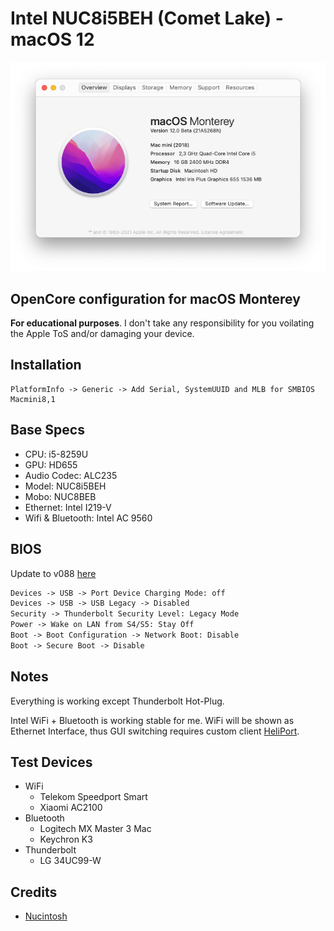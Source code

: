 # Intel NUC8i5BEH (Comet Lake) - macOS 12

<p align="center">
    <img height="auto" width="auto" src="images/screenshot.png" />
</p>

## OpenCore configuration for macOS Monterey

**For educational purposes**. I don't take any responsibility for you voilating the Apple ToS and/or damaging your device.

## Installation

```
PlatformInfo -> Generic -> Add Serial, SystemUUID and MLB for SMBIOS Macmini8,1
```

## Base Specs

- CPU: i5-8259U
- GPU: HD655
- Audio Codec: ALC235
- Model: NUC8i5BEH
- Mobo: NUC8BEB
- Ethernet: Intel I219-V
- Wifi & Bluetooth: Intel AC 9560

## BIOS

Update to v088 [here](https://downloadcenter.intel.com/download/30430/BIOS-Update-BECFL357-)

```md
Devices -> USB -> Port Device Charging Mode: off
Devices -> USB -> USB Legacy -> Disabled
Security -> Thunderbolt Security Level: Legacy Mode
Power -> Wake on LAN from S4/S5: Stay Off
Boot -> Boot Configuration -> Network Boot: Disable
Boot -> Secure Boot -> Disable
```

## Notes

Everything is working except Thunderbolt Hot-Plug.

Intel WiFi + Bluetooth is working stable for me. WiFi will be shown as Ethernet Interface, thus GUI switching requires custom client [HeliPort](https://github.com/OpenIntelWireless/HeliPort).

## Test Devices

- WiFi
  - Telekom Speedport Smart
  - Xiaomi AC2100
- Bluetooth
  - Logitech MX Master 3 Mac
  - Keychron K3
- Thunderbolt
  - LG 34UC99-W

## Credits

- [Nucintosh](https://github.com/zearp/Nucintosh)

